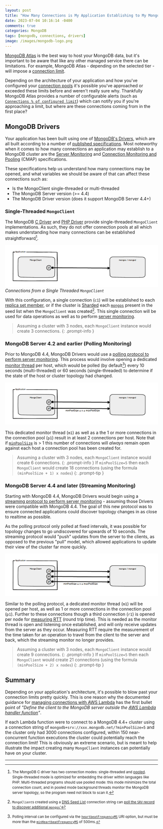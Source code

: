 ```yaml
---
layout: post
title: "How Many Connections is My Application Establishing to My MongoDB Cluster?"
date: 2023-07-04 10:16:14 -0400
comments: true
categories: MongoDB
tags: [mongodb, connections, drivers]
image: /images/mongodb-logo.png
---
```


[MongoDB Atlas](https://www.mongodb.com/atlas/database) is the best way to host your MongoDB data, but it's important to be aware that like any other managed service there can be limitations. For example, MongoDB Atlas - depending on the selected tier - will impose a [connection limit](https://www.mongodb.com/docs/atlas/reference/atlas-limits/#connection-limits-and-cluster-tier).

Depending on the architecture of your application and how you've configured your [connection pools](https://www.mongodb.com/docs/manual/administration/connection-pool-overview/) it's possible you've approached or exceeded these limits before and weren't really sure why. Thankfully MongoDB Atlas provides a number of configurable alerts (such as [`Connections % of configured limit`](https://www.mongodb.com/docs/atlas/reference/alert-conditions/#mongodb-alert-Connections---of-configured-limit-is)) which can notify you if you're approaching a limit, but where are these connections coming from in the first place?

## MongoDB Drivers

Your application has been built using one of [MongoDB's Drivers](https://www.mongodb.com/docs/drivers/), which are all built according to a number of [published specifications](https://github.com/mongodb/specifications). Most noteworthy when it comes to how many connections an application may establish to a MongoDB cluster are the [Server Monitoring](https://github.com/mongodb/specifications/blob/master/source/server-discovery-and-monitoring/server-monitoring.rst) and [Connection Monitoring and Pooling](https://github.com/mongodb/specifications/blob/master/source/connection-monitoring-and-pooling/connection-monitoring-and-pooling.rst) (CMAP) specifications.

These specifications help us understand how many connections may be opened, and what variables we should be aware of that can affect these connections such as:
* Is the MongoClient single-threaded or multi-threaded
* The MongoDB Server version (>= 4.4)
* The MongoDB Driver version (does it support MongoDB Server 4.4+)

### Single-Threaded `MongoClient`

The MongoDB [C Driver](https://www.mongodb.com/docs/drivers/c/) and [PHP Driver](https://www.mongodb.com/docs/drivers/php/) provide single-threaded `MongoClient` implementations. As such, they do not offer connection pools at all which makes understanding how many connections can be established straightforward[^1].

![](/images/mongo-conns-01.png)
_Connections from a Single Threaded `MongoClient`_

With this configuration, a single connection (`c1`) will be established to each [replica set member](https://www.mongodb.com/docs/manual/core/replica-set-members/), or if the cluster is [Sharded](https://www.mongodb.com/docs/manual/sharding/) each [`mongos`](https://www.mongodb.com/docs/manual/core/sharded-cluster-query-router/) present in the seed list when the `MongoClient` was created[^2]. This single connection will be used for data operations as well as to perform [server monitoring](https://github.com/mongodb/specifications/blob/master/source/server-discovery-and-monitoring/server-monitoring.rst#single-threaded-monitoring).

> Assuming a cluster with 3 nodes, each `MongoClient` instance would create 3 connections.
{: .prompt-info }

### MongoDB Server 4.2 and earlier (Polling Monitoring)

Prior to MongoDB 4.4, MongoDB Drivers would use a [polling protocol to perform server monitoring](https://github.com/mongodb/specifications/blob/master/source/server-discovery-and-monitoring/server-monitoring.rst#polling-protocol). This process would involve opening a dedicated [monitor thread](https://github.com/mongodb/specifications/blob/master/source/server-discovery-and-monitoring/server-monitoring.rst#monitor-thread) per host, which would be polled (by default[^3]) every 10 seconds (multi-threaded) or 60 seconds (single-threaded) to determine if the state of the host or cluster topology had changed.

![](/images/mongo-conns-02.png)

This dedicated monitor thread (`m1`) as well as a the 1 or more connections in the connection pool (`p1`) result in at least 2 connections per host. Note that if [`minPoolSize`](https://www.mongodb.com/docs/manual/reference/connection-string/#mongodb-urioption-urioption.minPoolSize) is > 1 this number of connections will _always_ remain open against each host a connection pool has been created for.

> Assuming a cluster with 3 nodes, each `MongoClient` instance would create 6 connections.
{: .prompt-info }
> If `minPoolSize=5` then each `MongoClient` would create 18 connections (using the formula `(minPoolSize + 1) x nodes`)
{: .prompt-tip }

### MongoDB Server 4.4 and later (Streaming Monitoring)

Starting with MongoDB 4.4, MongoDB Drivers would begin using a [streaming protocol to perform server monitoring](https://github.com/mongodb/specifications/blob/master/source/server-discovery-and-monitoring/server-monitoring.rst#streaming-protocol) - assuming those Drivers were compatible with MongoDB 4.4. The goal of this new protocol was to ensure connected applications could discover topology changes in as close to realtime as possible.

As the polling protocol only polled at fixed intervals, it was possible for topology changes to go undiscovered for upwards of 10 seconds. The streaming protocol would "push" updates from the server to the clients, as opposed to the previous "pull" model, which allowed applications to update their view of the cluster far more quickly.

![](/images/mongo-conns-03.png)

Similar to the polling protocol, a dedicated monitor thread (`m1`) will be opened per host, as well as 1 or more connections in the connection pool (`p1`). Further to these connections though a third connection (`r1`) is opened per node for [measuring RTT](https://github.com/mongodb/specifications/blob/master/source/server-discovery-and-monitoring/server-monitoring.rst#measuring-rtt) (round trip time). This is needed as the monitor thread is open and listening once established, and will only receive updates from the server as they occur. Measuring RTT require the measurement of the time taken for an operation to travel from the client to the server and back, which the streaming monitor no longer provides.

> Assuming a cluster with 3 nodes, each `MongoClient` instance would create 9 connections.
{: .prompt-info }
> If `minPoolSize=5` then each `MongoClient` would create 21 connections (using the formula `(minPoolSize + 2) x nodes`)
{: .prompt-tip }

## Summary

Depending on your application's architecture, it's possible to blow past your connection limits pretty quickly. This is one reason why the documented guidance for [managing connections with AWS Lambda](https://www.mongodb.com/docs/atlas/manage-connections-aws-lambda/) has the first bullet point of _"Define the client to the MongoDB server outside the [AWS Lambda handler function](http://docs.aws.amazon.com/lambda/latest/dg/nodejs-prog-model-handler.html)"_.

If each Lambda function were to connect to a MongoDB 4.4+ cluster using a connection string of `mongodb+srv://xxx.mongodb.net/?minPoolSize=5` and the cluster only had 3000 connections configured, within 150 near-concurrent function executions the cluster could potentially reach the connection limit! This is obviously an extreme scenario, but is meant to help illustrate the impact creating many `MongoClient` instances can potentially have on your cluster.

----

[^1]: <small>The MongoDB C driver has two connection modes: single-threaded and [pooled](https://mongoc.org/libmongoc/current/connection-pooling.html#pooled-mode). Single-threaded mode is optimized for embedding the driver within languages like PHP. Multi-threaded programs should use pooled mode: this mode minimizes the total connection count, and in pooled mode background threads monitor the MongoDB server topology, so the program need not block to scan it.</small>
[^2]: <small>`MongoClient`s created using a [DNS Seed List](https://www.mongodb.com/docs/manual/reference/connection-string/#dns-seed-list-connection-format) connection string can [poll the `SRV` record to discover additional `mongos`'](https://github.com/mongodb/specifications/blob/master/source/polling-srv-records-for-mongos-discovery/polling-srv-records-for-mongos-discovery.rst)</small>
[^3]: <small>Polling interval can be configured via the [`heartbeatFrequencyMS`](https://github.com/mongodb/specifications/blob/master/source/server-discovery-and-monitoring/server-monitoring.rst#heartbeatfrequencyms) URI option, but must be more than the [`minHeartbeatFrequencyMS`](https://github.com/mongodb/specifications/blob/master/source/server-discovery-and-monitoring/server-monitoring.rst#minheartbeatfrequencyms) of 500ms.